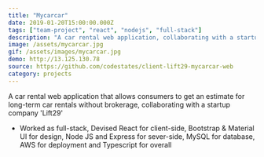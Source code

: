 ```yaml
---
title: "Mycarcar"
date: 2019-01-20T15:00:00.000Z
tags: ["team-project", "react", "nodejs", "full-stack"]
description: "A car rental web application, collaborating with a startup company 'Lift29'"
image: /assets/mycarcar.jpg
gif: /assets/images/mycarcar.jpg
demo: http://13.125.130.78
source: https://github.com/codestates/client-lift29-mycarcar-web
category: projects
---
```


A car rental web application that allows consumers to get an estimate for long-term car rentals without brokerage, collaborating with a startup company 'Lift29'

- Worked as full-stack, Devised React for client-side, Bootstrap & Material UI for design, Node JS and Express for sever-side, MySQL for database, AWS for deployment and Typescript for overall
